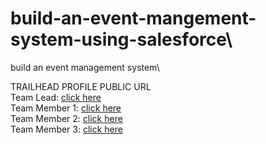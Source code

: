 # build-an-event-mangement-system-using-salesforce\

build an event management system\

TRAILHEAD PROFILE PUBLIC URL\
Team Lead: 		  [click here](https://trailblazer.me/id/jevpr) <br>
Team Member 1:	[click here](https://trailblazer.me/id/gokik2) <br>
Team Member 2: 	[click here](https://trailblazer.me/id/janpa8) <br>
Team Member 3: 	[click here](https://trailblazer.me/id/sdhivyapraba) <br>
